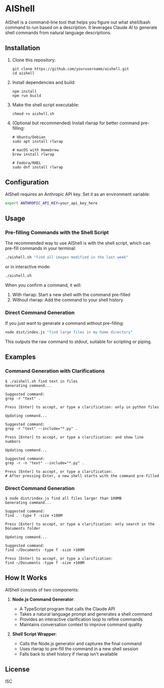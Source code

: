 # AIShell

AIShell is a command-line tool that helps you figure out what shell/bash command to run based on a description. It leverages Claude AI to generate shell commands from natural language descriptions.

## Installation

1. Clone this repository:
   ```
   git clone https://github.com/yourusername/aishell.git
   cd aishell
   ```

2. Install dependencies and build:
   ```
   npm install
   npm run build
   ```

3. Make the shell script executable:
   ```
   chmod +x aishell.sh
   ```

4. (Optional but recommended) Install rlwrap for better command pre-filling:
   ```
   # Ubuntu/Debian
   sudo apt install rlwrap
   
   # macOS with Homebrew
   brew install rlwrap
   
   # Fedora/RHEL
   sudo dnf install rlwrap
   ```

## Configuration

AIShell requires an Anthropic API key. Set it as an environment variable:

```sh
export ANTHROPIC_API_KEY=your_api_key_here
```

## Usage

### Pre-filling Commands with the Shell Script

The recommended way to use AIShell is with the shell script, which can pre-fill commands in your terminal:

```sh
./aishell.sh "find all images modified in the last week"
```

or in interactive mode:

```sh
./aishell.sh
```

When you confirm a command, it will:
1. With rlwrap: Start a new shell with the command pre-filled
2. Without rlwrap: Add the command to your shell history

### Direct Command Generation

If you just want to generate a command without pre-filling:

```sh
node dist/index.js "find large files in my home directory"
```

This outputs the raw command to stdout, suitable for scripting or piping.

## Examples

### Command Generation with Clarifications
```
$ ./aishell.sh find text in files
Generating command...

Suggested command:
grep -r "text" .

Press [Enter] to accept, or type a clarification: only in python files

Updating command...

Suggested command:
grep -r "text" --include="*.py" .

Press [Enter] to accept, or type a clarification: and show line numbers

Updating command...

Suggested command:
grep -r -n "text" --include="*.py" .

Press [Enter] to accept, or type a clarification: 
# After pressing Enter, a new shell starts with the command pre-filled
```

### Direct Command Generation
```
$ node dist/index.js find all files larger than 100MB
Generating command...

Suggested command:
find . -type f -size +100M

Press [Enter] to accept, or type a clarification: only search in the Documents folder

Updating command...

Suggested command:
find ~/Documents -type f -size +100M

Press [Enter] to accept, or type a clarification:
find ~/Documents -type f -size +100M
```

## How It Works

AIShell consists of two components:

1. **Node.js Command Generator**:
   - A TypeScript program that calls the Claude API
   - Takes a natural language prompt and generates a shell command
   - Provides an interactive clarification loop to refine commands
   - Maintains conversation context to improve command quality

2. **Shell Script Wrapper**:
   - Calls the Node.js generator and captures the final command
   - Uses rlwrap to pre-fill the command in a new shell session
   - Falls back to shell history if rlwrap isn't available

## License

ISC